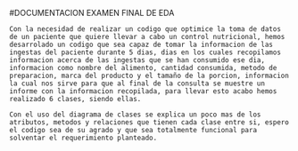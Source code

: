 #DOCUMENTACION EXAMEN FINAL DE EDA

    Con la necesidad de realizar un codigo que optimice la toma de datos de un paciente que quiere llevar a cabo un control nutricional, hemos desarrolado un codigo que sea capaz de tomar la informacion de las ingestas del paciente durante 5 dias, dias en los cuales recopilamos informacion acerca de las ingestas que se han consumido ese dia, informacion como nombre del alimento, cantidad consumida, metodo de preparacion, marca del producto y el tamaño de la porcion, informacion la cual nos sirve para que al final de la consulta se muestre un informe con la informacion recopilada, para llevar esto acabo hemos realizado 6 clases, siendo ellas.

    Con el uso del diagrama de clases se explica un poco mas de los atributos, metodos y relaciones que tienen cada clase entre si, espero el codigo sea de su agrado y que sea totalmente funcional para solventar el requerimiento planteado.
